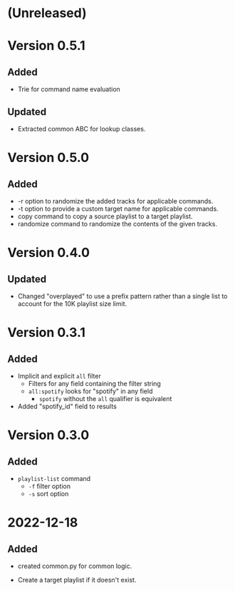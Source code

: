 # (Unreleased)

# Version 0.5.1

## Added

- Trie for command name evaluation

## Updated

- Extracted common ABC for lookup classes.

# Version 0.5.0

## Added

- -r option to randomize the added tracks for applicable commands.
- -t option to provide a custom target name for applicable commands.
- copy command to copy a source playlist to a target playlist.
- randomize command to randomize the contents of the given tracks.

# Version 0.4.0

## Updated

- Changed "overplayed" to use a prefix pattern rather than a single list to account for 
    the 10K playlist size limit.

# Version 0.3.1

## Added

- Implicit and explicit `all` filter
  - Filters for any field containing the filter string
  - `all:spotify` looks for "spotify" in any field
    - `spotify` without the `all` qualifier is equivalent
- Added "spotify_id" field to results


# Version 0.3.0

## Added 

- `playlist-list` command
  - `-f` filter option
  - `-s` sort option

# 2022-12-18

## Added

- created common.py for common logic.

- Create a target playlist if it doesn't exist.
